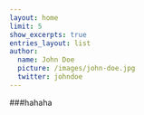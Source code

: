 ```yaml
---
layout: home
limit: 5
show_excerpts: true
entries_layout: list
author:
  name: John Doe
  picture: /images/john-doe.jpg
  twitter: johndoe
---
```




###hahaha
